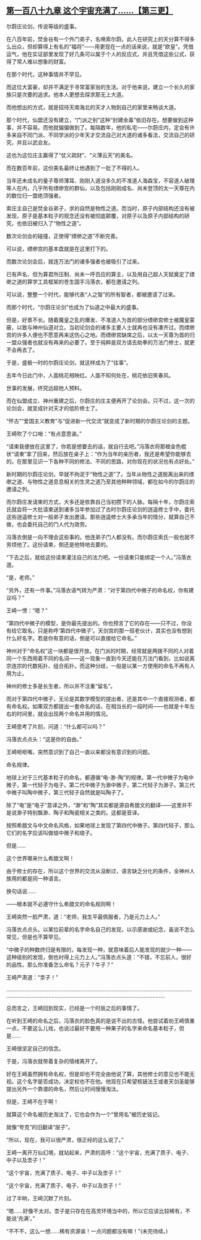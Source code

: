## [第一百八十九章 这个宇宙充满了……【第三更】](https://www.xxbiquge.com/11_11207/9168883.html)


  尔蔚庄论剑，传说等级的盛事。

  在八百年前，焚金谷有一个外门弟子，名唤索尔蔚。此人在研究上的天分算不得多么出众，但却算得上有名的“福将”——用更现在一点的话来说，就是“欧皇”。凭借运气，他在实证部里发现了好几条可以属于个人的反应式，并且凭借这些公式，获得了常人难以想象的财富。

  在那个时代，这种事情并不罕见。

  而这位大富豪，却并不满足于寻常富家翁的生活。对于他来说，建立一个长久的家族只是次要的追求。他本人更想去探求那无上大道。

  而他想出的方式，就是招待天南海北的天才人物到自己的家里来畅谈大道。

  那个时代，仙盟还没有建立，“门派之别”这种“封建余毒”依旧存在。想要做到这种事，并不容易。而他就偏偏做到了。每隔数年，他的私宅——尔蔚庄内，定会有许多来自不同门派、不同学派的少年天才交流自己对大道的诸多看法，交流自己的研究，并且以武会友。

  这也为这位庄主赢得了“仗义疏财”、“义薄云天”的美名。

  而在数百年前，这份美名最终让他遇到了一批了不得的人。

  当年还未成名的量子尊师薄耳、刚刚入道没多久的不准道人海森宝，不容道人破理等人在内，几乎所有缥缈宫的群仙，以及包括刚刚成名、尚未登顶的太一天尊在内的数位归一盟绝顶强者。

  索庄主自己是焚金谷弟子，求的自然是物性之道。而当时，原子内部结构还没有被发现，原子是基本粒子的观念还没有被彻底颠覆，对原子以及原子内部结构的研究，也依旧被归入了“物性之道”。

  数次论剑会的碰撞，正使得“缥缈之道”不断完善。

  可以说，缥缈宫的基本盘就是在这里打下的。

  而数次论剑会后，就连万法门的诸多强者也被吸引了过来。

  已有声名、但为算君所压制、尚未一呼百应的算主，以及用自己超人天赋奠定了缥缈之道的算学工具框架的苍生国手冯落衣，都在邀请之列。

  可以说，整整一个时代，能够代表“人之智”的所有智者，都被邀请了过来。

  而那个时代，“尔蔚庄论剑”也成为了仙道之中最大的盛事。

  但是，好景不长。随着魔皇之乱的爆发、不准道人为首的部分缥缈宫修士被魔皇蒙蔽，以致与神州仙道对立。当初论剑会的诸多主要人士就再也没有凑齐过。而缥缈宫的许多人便也不愿意再来这伤心之地。而缥缈宫缺席之后，以太一天尊为首的归一盟众强者也就没有再来的必要了。至于纯粹是双方请去助拳的万法门修士，就更不会再去了。

  于是，盛极一时的尔蔚庄论剑，就这样成为了“往事”。

  去年今日此门中，人面桃花相映红。人面不知何处在，桃花依旧笑春风。

  世事的发展，终究远超他人预料。

  而在仙盟成立、神州重建之后，尔蔚庄的庄主便再开了论剑会。只不过，这一次的论剑会，就变成针对天才的低阶修士了。

  “怀古”“爱国主义教育”与“促进新一代交流”就变成了新时期的尔蔚庄论剑的主题。

  王崎吹了个口哨：“有点意思诶。”

  “请柬我便放在这里了，你若是想要去的话，就自行去吧。”冯落衣将那根金色棍状“请柬”拿了回来，然后放在桌子上：“作为当年的亲历者，我还是希望你能够去的。在那里见识一下各种不同的修法、不同的思路，对你现在的状况也有点好处。”

  新时期的尔蔚庄论剑，早就不拘泥于“物性之道”了。当年从物性之道脱离出来的缥缈之道、与物性之道息息相关的生灵之道乃至其他种种领域，都在如今的尔蔚庄的邀请之列。

  而尔蔚庄发请柬的方式，大多还是依靠自己当初攒下的人脉。每隔十年，尔蔚庄索氏就会将一大批请柬送到诸多当年参加过了古时尔蔚庄论剑的逍遥修士手中，委托这些逍遥修士对一般弟子发出邀请。那些逍遥修士大多承当年的情分，就算自己不做，也会委托自己的门人代为效劳。

  冯落衣倒是一向不理会这些事的。他连弟子门人都没有。而尔蔚庄索氏一般也就不劳烦他了。这份请柬，倒还是他特地去要的。

  “下去之后，就给这份请柬灌注自己的法力吧。一份请柬只能绑定一个人。”冯落衣道。

  “是，老师。”

  “另外，还有一件事。”冯落衣语气转为严肃：“对于第四代中微子的命名权，你有建议吗？”

  王崎一愣：“嗯？”

  “第四代中微子的模型，是你最先提出的。你也预言了它的存在——只不过，你没有给它取名，只是称呼‘第四代中微子’。天剑宫的那一班老伙计，其实也没有想到什么好名字。若是你有意的话，倒是可以直接给它命名。”

  神州对于“命名权”这一块都是很开放。在门派的时期，经常就是两拨不同的人对着同一个东西用着不同的名词——这一现象一直到今天还能在万法门看到，比如说离宗连宗的代数拓扑、组合拓扑。而这种分歧，一般是以某一方使用的命名不再有人用为止。

  神州的修士多是长生者，所以并不注重“留名”。

  而对于第四代中微子，无论是其数学模型的提出者，还是其中一个直接观测者，都有命名权。如果双方都提出一套命名的话，在相当长的一段时间——也就是十年左右的时间里，就会出现两个命名并用的情况。

  王崎思考了片刻，问道：“什么都可以吗？”

  冯落衣点点头：“这是你的自由。”

  王崎咂咂嘴，突然意识到了自己一直以来都没有意识到的问题。

  命名规律。

  地球上对于三代基本粒子的命名，都遵循“电-渺-陶”的规律。第一代中微子为电中微子，第一代轻子为电子。第二代中微子为渺中微子，第二代轻子为渺子。第三代中微子叫陶中微子，第三代轻子自然就是叫陶子了。

  除了“电”是“电子”意译之外，“渺”和“陶”其实都是源自希腊文的翻译——这里并不是说渺子特别飘渺、陶子和陶瓷相关之类的。这都是音译。

  按照希腊文与中文命名风格，如果地球上发现了第四代中微子。第四代轻子，那么它们的名字应该叫做琅中微子和琅子。

  但是……

  这个世界哪来什么希腊文啊！

  由于修士的存在，所以这个世界的交流从没断过，语言缺乏分化的条件，全神州人族用的都是同一种语言。

  换句话说……

  ——根本就不必遵守什么希腊文的命名规则啊！

  王崎突然一脸严肃，道：“老师，我生平最佩服者，乃是元力上人。”

  冯落衣点点头。以某位前辈的名字命名自己的发现，以示感谢或纪念，虽说不怎么常见，但是也不算罕见。

  “中微子的种数终归是有限的，每发现一种，就意味着后人能发现的就少一种——这种级别的发现，倒也衬得上元力上人。”冯落衣点头道：“不错，不忘前人，很好的品性。那么你准备怎么命名？元子？牛子？”

  王崎严肃道：“柰子！”

  …………………………………………………………………………………………………………………………………………………………………………………………………………

  总而言之，王崎回到现实，已经是一个时辰之后的事情了。

  在听到王崎的命名之后，冯落衣的脸色真的是说不出的古怪。他尝试着劝王崎慎重一点，不要这么儿戏，也说过最好不要用一种果子的名字来命名基本粒子，但是……

  王崎很坚定自己的信念。

  于是，冯落衣就带着复杂的情绪离开了。

  好在王崎虽然拥有命名权，但是却也不完全由他说了算，其他修士的意见也不能无视。这个名字是否成功，决定权也不在他。他现在只希望核链法王或者天剑圣能够提出另外一个靠谱的命名，然后让时间慢慢淘汰。

  但是，王崎不在乎啊！

  就算这个命名被历史淘汰了，它也会作为一个“曾用名”被历史铭记。

  就像“夸克”的旧翻译“层子”。

  “所以，现在，我可以很严肃，很正经的这么说了。”

  王崎一离开万仙幻境，就站起来，严肃的高呼：“这个宇宙，充满了质子、电子、中子以及柰子！”

  “这个宇宙，充满了质子、电子、中子以及柰子！”

  “这个宇宙，充满了质子、电子、中子以及柰子！”

  过了半晌，王崎沉默了片刻。

  “嗯……好像不太对。柰子是只存在在高灵环境当中的，所以它应该比较稀有，不能说‘充满’。”

  “不不不，这么一想……稀有资源诶！一点问题都没有嘛！”(未完待续。)
